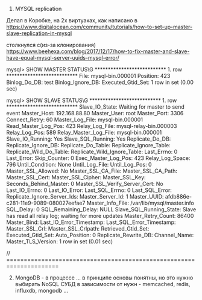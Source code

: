 1) MYSQL replication

Делал в Коробке, на 2х виртуаках, как написано в 
https://www.digitalocean.com/community/tutorials/how-to-set-up-master-slave-replication-in-mysql

столкнулся с(из-за клонирования) 
https://www.beehexa.com/blog/2017/12/17/how-to-fix-master-and-slave-have-equal-mysql-server-uuids-mysql-error/





mysql> SHOW MASTER STATUS\G
*************************** 1. row ***************************
             File: mysql-bin.000001
         Position: 423
     Binlog_Do_DB: test
 Binlog_Ignore_DB: 
Executed_Gtid_Set: 
1 row in set (0.00 sec)




mysql> SHOW SLAVE STATUS\G
*************************** 1. row ***************************
               Slave_IO_State: Waiting for master to send event
                  Master_Host: 192.168.88.80
                  Master_User: root
                  Master_Port: 3306
                Connect_Retry: 60
              Master_Log_File: mysql-bin.000001
          Read_Master_Log_Pos: 423
               Relay_Log_File: mysql-relay-bin.000003
                Relay_Log_Pos: 589
        Relay_Master_Log_File: mysql-bin.000001
             Slave_IO_Running: Yes
            Slave_SQL_Running: Yes
              Replicate_Do_DB: 
          Replicate_Ignore_DB: 
           Replicate_Do_Table: 
       Replicate_Ignore_Table: 
      Replicate_Wild_Do_Table: 
  Replicate_Wild_Ignore_Table: 
                   Last_Errno: 0
                   Last_Error: 
                 Skip_Counter: 0
          Exec_Master_Log_Pos: 423
              Relay_Log_Space: 796
              Until_Condition: None
               Until_Log_File: 
                Until_Log_Pos: 0
           Master_SSL_Allowed: No
           Master_SSL_CA_File: 
           Master_SSL_CA_Path: 
              Master_SSL_Cert: 
            Master_SSL_Cipher: 
               Master_SSL_Key: 
        Seconds_Behind_Master: 0
Master_SSL_Verify_Server_Cert: No
                Last_IO_Errno: 0
                Last_IO_Error: 
               Last_SQL_Errno: 0
               Last_SQL_Error: 
  Replicate_Ignore_Server_Ids: 
             Master_Server_Id: 1
                  Master_UUID: afdb886e-c281-11e9-9089-080027eefae7
             Master_Info_File: /var/lib/mysql/master.info
                    SQL_Delay: 0
          SQL_Remaining_Delay: NULL
      Slave_SQL_Running_State: Slave has read all relay log; waiting for more updates
           Master_Retry_Count: 86400
                  Master_Bind: 
      Last_IO_Error_Timestamp: 
     Last_SQL_Error_Timestamp: 
               Master_SSL_Crl: 
           Master_SSL_Crlpath: 
           Retrieved_Gtid_Set: 
            Executed_Gtid_Set: 
                Auto_Position: 0
         Replicate_Rewrite_DB: 
                 Channel_Name: 
           Master_TLS_Version: 
1 row in set (0.01 sec)


// =====================================================================

2) MongoDB - в процессе ...
в принципе основы понятны, но это нужно выбирать NoSQL СУБД
в зависимости от нужн - memcached, redis, influxdb, mongodb ...
